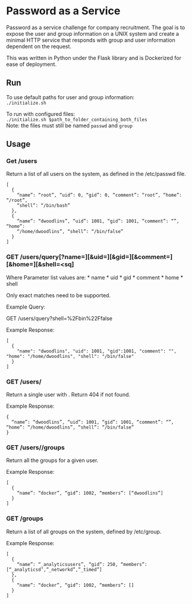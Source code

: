 # Password as a Service

Password as a service challenge for company recruitment.
The goal is to expose the user and group information on a UNIX system and create a minimal HTTP service that responds with group and user information dependent on the request.

This was written in Python under the Flask library and is Dockerized for ease of deployment.

## Run

To use default paths for user and group information:  
```./initialize.sh ```

To run with configured files:  
``` ./initialize.sh $path_to_folder_containing_both_files ```  
Note: the files must still be named ```passwd``` and ```group```

## Usage

### Get /users

Return a list of all users on the system, as defined in the /etc/passwd file.

```
[
  {
    “name”: “root”, “uid”: 0, “gid”: 0, “comment”: “root”, “home”: “/root”,
    “shell”: “/bin/bash”
  },
  {
    “name”: “dwoodlins”, “uid”: 1001, “gid”: 1001, “comment”: “”, “home”:
    “/home/dwoodlins”, “shell”: “/bin/false”
  }
]
```

### GET /users/query[?name=<nq>][&uid=<uq>][&gid=<gq>][&comment=<cq>][&home=<hq>][&shell=<sq]

Where Parameter list values are:
    * name
    * uid
    * gid
    * comment
    * home
    * shell

Only exact matches need to be supported.

Example Query:

GET /users/query?shell=%2Fbin%22Ffalse

Example Response:
```
[
  {
    "name": "dwoodlins", "uid": 1001, "gid":1001, "comment": "", "home": "/home/dwoodlins", "shell": "/bin/false"
  }
]
```
### GET /users/<uid>

Return a single user with <uid>. Return 404 if <uid> not found.

Example Response:
```
{
  “name”: “dwoodlins”, “uid”: 1001, “gid”: 1001, “comment”: “”, “home”: “/home/dwoodlins”, “shell”: “/bin/false”
}
```
### GET /users/<uid>/groups

Return all the groups for a given user.

Example Response:
```
[
  {
    “name”: “docker”, “gid”: 1002, “members”: [“dwoodlins”]
  }
]
```

### GET /groups

Return a list of all groups on the system, defined by /etc/group.

Example Response:
```
[
  {
    “name”: “_analyticsusers”, “gid”: 250, “members”: [“_analyticsd’,”_networkd”,”_timed”]
  },
  {
    “name”: “docker”, “gid”: 1002, “members”: []
  }
]
```
